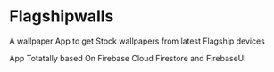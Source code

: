 # Flagshipwalls
A wallpaper App to get Stock wallpapers from latest Flagship devices 

App Totatally based On Firebase Cloud Firestore and FirebaseUI 
